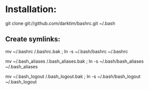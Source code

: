Installation:
=============
  git clone git://github.com/darktim/bashrc.git ~/.bash

Create symlinks:
----------------
  mv ~/.bashrc /.bashrc.bak ; ln -s ~/.bash/bashrc ~/.bashrc

  mv ~/.bash_aliases /.bash_aliases.bak ; ln -s ~/.bash/bash_aliases ~/.bash_aliases

  mv ~/.bash_logout /.bash_logout.bak ; ln -s ~/.bash/bash_logout ~/.bash_logout


